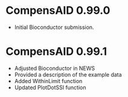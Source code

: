 # CompensAID 0.99.0

* Initial Bioconductor submission.

# CompensAID 0.99.1

* Adjusted Bioconductor in NEWS
* Provided a description of the example data
* Added WithinLimit function
* Updated PlotDotSSI function

